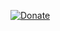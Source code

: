 [![Donate](https://img.shields.io/badge/Donate-Buy%20Me%20A%20Coffee-orange)](https://www.buymeacoffee.com/baohavnasia)
